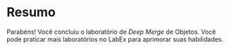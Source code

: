 # Resumo

Parabéns! Você concluiu o laboratório de _Deep Merge_ de Objetos. Você pode praticar mais laboratórios no LabEx para aprimorar suas habilidades.
